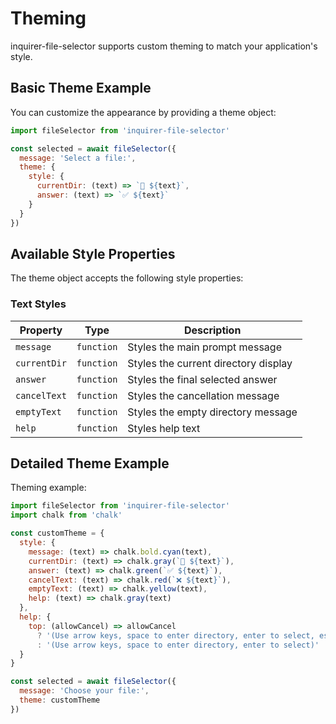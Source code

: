 # Theming

inquirer-file-selector supports custom theming to match your application's style.

## Basic Theme Example

You can customize the appearance by providing a theme object:

```javascript
import fileSelector from 'inquirer-file-selector'

const selected = await fileSelector({
  message: 'Select a file:',
  theme: {
    style: {
      currentDir: (text) => `📁 ${text}`,
      answer: (text) => `✅ ${text}`
    }
  }
})
```

## Available Style Properties

The theme object accepts the following style properties:

### Text Styles

| Property | Type | Description |
|----------|------|-------------|
| `message` | `function` | Styles the main prompt message |
| `currentDir` | `function` | Styles the current directory display |
| `answer` | `function` | Styles the final selected answer |
| `cancelText` | `function` | Styles the cancellation message |
| `emptyText` | `function` | Styles the empty directory message |
| `help` | `function` | Styles help text |


## Detailed Theme Example

Theming example:

```javascript
import fileSelector from 'inquirer-file-selector'
import chalk from 'chalk'

const customTheme = {
  style: {
    message: (text) => chalk.bold.cyan(text),
    currentDir: (text) => chalk.gray(`📁 ${text}`),
    answer: (text) => chalk.green(`✅ ${text}`),
    cancelText: (text) => chalk.red(`❌ ${text}`),
    emptyText: (text) => chalk.yellow(text),
    help: (text) => chalk.gray(text)
  },
  help: {
    top: (allowCancel) => allowCancel 
      ? '(Use arrow keys, space to enter directory, enter to select, esc to cancel)'
      : '(Use arrow keys, space to enter directory, enter to select)'
  }
}

const selected = await fileSelector({
  message: 'Choose your file:',
  theme: customTheme
})
```
